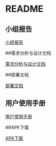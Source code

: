 # README

## 小组报告

[小组报告](https://gitee.com/group_44/final_project/blob/master/report/%E5%B0%8F%E7%BB%84%E6%8A%A5%E5%91%8A.md)

##需求分析与设计文档

[需求分析与设计文档](https://gitee.com/group_44/final_project/blob/master/report/%E9%9C%80%E6%B1%82%E5%88%86%E6%9E%90%E4%B8%8E%E8%AE%BE%E8%AE%A1%E6%96%87%E6%A1%A3.md)

##部署文档

[部署文档](https://gitee.com/group_44/final_project/blob/master/report/%E9%83%A8%E7%BD%B2%E6%96%87%E6%A1%A3.md)

## 用户使用手册

[用户使用手册](https://gitee.com/group_44/final_project/blob/master/report/%E7%94%A8%E6%88%B7%E4%BD%BF%E7%94%A8%E6%89%8B%E5%86%8C.md)

##APK下载

[APK下载](https://gitee.com/group_44/final_project/blob/master/report/app-release.apk)